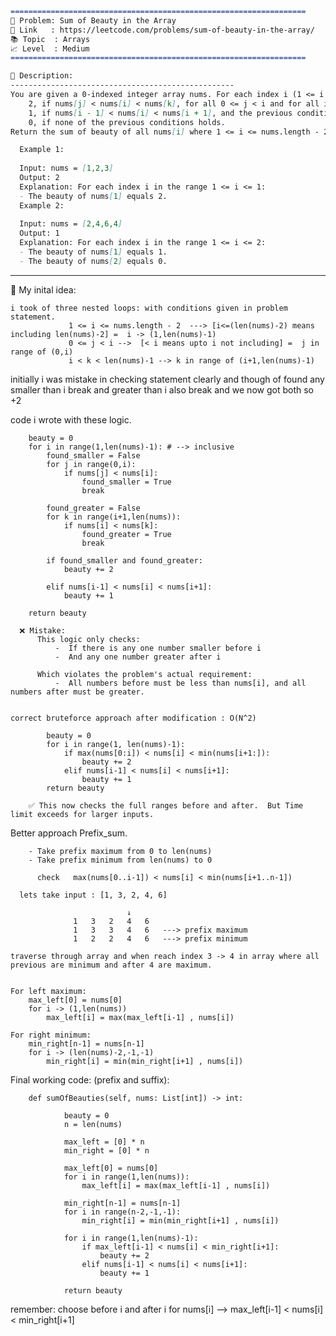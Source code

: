 ````md
==================================================================
🧩 Problem: Sum of Beauty in the Array
🔗 Link   : https://leetcode.com/problems/sum-of-beauty-in-the-array/
📚 Topic  : Arrays
📈 Level  : Medium
==================================================================

📄 Description:
--------------------------------------------------
You are given a 0-indexed integer array nums. For each index i (1 <= i <= nums.length - 2) the beauty of nums[i] equals:
    2, if nums[j] < nums[i] < nums[k], for all 0 <= j < i and for all i < k <= nums.length - 1.
    1, if nums[i - 1] < nums[i] < nums[i + 1], and the previous condition is not satisfied.
    0, if none of the previous conditions holds.
Return the sum of beauty of all nums[i] where 1 <= i <= nums.length - 2.

  Example 1:
  
  Input: nums = [1,2,3]
  Output: 2
  Explanation: For each index i in the range 1 <= i <= 1:
  - The beauty of nums[1] equals 2.
  Example 2:
  
  Input: nums = [2,4,6,4]
  Output: 1
  Explanation: For each index i in the range 1 <= i <= 2:
  - The beauty of nums[1] equals 1.
  - The beauty of nums[2] equals 0.

`````
---------------------------------------------------

🧠 My inital idea:

    i took of three nested loops: with conditions given in problem statement.
                 1 <= i <= nums.length - 2  ---> [i<=(len(nums)-2) means including len(nums)-2] =  i -> (1,len(nums)-1)
                 0 <= j < i -->  [< i means upto i not including] =  j in range of (0,i)
                 i < k < len(nums)-1 --> k in range of (i+1,len(nums)-1)


  initially i was mistake in checking statement clearly and though of found any smaller than i break and greater than i also break
  and we now got both so +2 

  code i wrote with these logic. 
  
        beauty = 0
        for i in range(1,len(nums)-1): # --> inclusive
            found_smaller = False
            for j in range(0,i):
                if nums[j] < nums[i]:
                    found_smaller = True
                    break
            
            found_greater = False
            for k in range(i+1,len(nums)):
                if nums[i] < nums[k]:
                    found_greater = True
                    break
        
            if found_smaller and found_greater:
                beauty += 2
            
            elif nums[i-1] < nums[i] < nums[i+1]:
                beauty += 1
            
        return beauty

      ❌ Mistake:
          This logic only checks:
              -  If there is any one number smaller before i
              -  And any one number greater after i
              
          Which violates the problem's actual requirement: 
              -  All numbers before must be less than nums[i], and all numbers after must be greater.


    correct bruteforce approach after modification : O(N^2)
    
            beauty = 0
            for i in range(1, len(nums)-1):
                if max(nums[0:i]) < nums[i] < min(nums[i+1:]):
                    beauty += 2
                elif nums[i-1] < nums[i] < nums[i+1]:
                    beauty += 1
            return beauty

        ✅ This now checks the full ranges before and after.  But Time limit exceeds for larger inputs.


  Better approach Prefix_sum. 

        - Take prefix maximum from 0 to len(nums)
        - Take prefix minimum from len(nums) to 0

          check   max(nums[0..i-1]) < nums[i] < min(nums[i+1..n-1])

      lets take input : [1, 3, 2, 4, 6]

                              ↓
                  1   3   2   4   6
                  1   3   3   4   6   ---> prefix maximum    
                  1   2   2   4   6   ---> prefix minimum

    traverse through array and when reach index 3 -> 4 in array where all previous are minimum and after 4 are maximum.


    For left maximum:
        max_left[0] = nums[0]
        for i -> (1,len(nums))
            max_left[i] = max(max_left[i-1] , nums[i])

    For right minimum:
        min_right[n-1] = nums[n-1]
        for i -> (len(nums)-2,-1,-1)
            min_right[i] = min(min_right[i+1] , nums[i])


Final working code: (prefix and suffix):

        def sumOfBeauties(self, nums: List[int]) -> int:
        
                beauty = 0
                n = len(nums)
        
                max_left = [0] * n
                min_right = [0] * n
        
                max_left[0] = nums[0]
                for i in range(1,len(nums)):
                    max_left[i] = max(max_left[i-1] , nums[i])
                
                min_right[n-1] = nums[n-1]
                for i in range(n-2,-1,-1):
                    min_right[i] = min(min_right[i+1] , nums[i])
        
                for i in range(1,len(nums)-1):
                    if max_left[i-1] < nums[i] < min_right[i+1]:
                        beauty += 2
                    elif nums[i-1] < nums[i] < nums[i+1]:
                        beauty += 1
        
                return beauty

        

remember: choose before i and after i for nums[i]  -->  max_left[i-1] < nums[i] < min_right[i+1]
        
                
                  
                        
        

    











